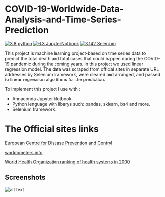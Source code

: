 # COVID-19-Worldwide-Data-Analysis-and-Time-Series-Prediction

[![3.8 python](https://img.shields.io/badge/Python-3.8.12-blue.svg)](https://opensource.org/licenses/)
[![6.3 JupyterNotbook](https://img.shields.io/badge/JupyterNotbook-6.3.0-green.svg)](https://opensource.org/licenses/)
[![3.142 Selenium](https://img.shields.io/badge/Selenium-3.142.5-yellow.svg)](https://mvnrepository.com/artifact/org.seleniumhq.selenium/selenium-api)


This project is machine learning project-based on time series data to predict the total death and total cases that could happen during the COVID-19 pandemic during the coming years. in this project we used linear regression model. 
The data was scraped from official sites in separate URL addresses by Selenium framework, were cleared and arranged, and passed to linear regression algorithms for the prediction.

To implement this project I use with : 
*   Annaconda Jupyter Notbook.
*   Python lenguage with libarys such: pandas, sklearn, bs4 and more.
*   Selenium framework.



# The Official sites links

[European Centre for Disease Prevention and Control](https://www.ecdc.europa.eu/en/geographical-distribution-2019-ncov-cases)

[worldometers.info](https://www.worldometers.info/coronavirus/?utm_campaign=homeAdvegas1?)

[World Health Organization ranking of health systems in 2000](https://en.wikipedia.org/wiki/World_Health_Organization_ranking_of_health_systems_in_2000#Ranking)

## Screenshots

![alt text](https://github.com/roibar81/Final-project-data-science/tree/master/Image)

